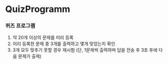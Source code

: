 # QuizProgramm

### 퀴즈 프로그램

1. 약 20개 이상의 문제를 미리 등록
2. 미리 등록한 문제 중 3개를 출력하고 몇개 맞았는지 확인
3. 3개 모두 맞추기 못할 경우 재시험
   (단, 1문제씩 출력하며 답을 전송 후 3초 후에 다음 문제가 출제)

